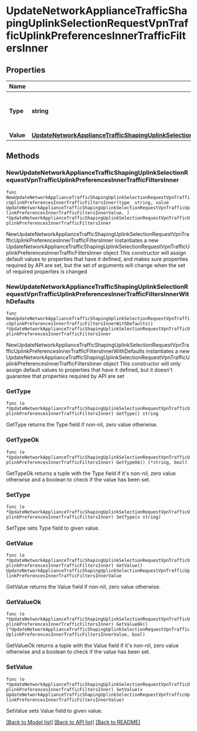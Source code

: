 # UpdateNetworkApplianceTrafficShapingUplinkSelectionRequestVpnTrafficUplinkPreferencesInnerTrafficFiltersInner

## Properties

Name | Type | Description | Notes
------------ | ------------- | ------------- | -------------
**Type** | **string** | Type of this traffic filter. Must be one of: &#39;applicationCategory&#39;, &#39;application&#39; or &#39;custom&#39; | 
**Value** | [**UpdateNetworkApplianceTrafficShapingUplinkSelectionRequestVpnTrafficUplinkPreferencesInnerTrafficFiltersInnerValue**](UpdateNetworkApplianceTrafficShapingUplinkSelectionRequestVpnTrafficUplinkPreferencesInnerTrafficFiltersInnerValue.md) |  | 

## Methods

### NewUpdateNetworkApplianceTrafficShapingUplinkSelectionRequestVpnTrafficUplinkPreferencesInnerTrafficFiltersInner

`func NewUpdateNetworkApplianceTrafficShapingUplinkSelectionRequestVpnTrafficUplinkPreferencesInnerTrafficFiltersInner(type_ string, value UpdateNetworkApplianceTrafficShapingUplinkSelectionRequestVpnTrafficUplinkPreferencesInnerTrafficFiltersInnerValue, ) *UpdateNetworkApplianceTrafficShapingUplinkSelectionRequestVpnTrafficUplinkPreferencesInnerTrafficFiltersInner`

NewUpdateNetworkApplianceTrafficShapingUplinkSelectionRequestVpnTrafficUplinkPreferencesInnerTrafficFiltersInner instantiates a new UpdateNetworkApplianceTrafficShapingUplinkSelectionRequestVpnTrafficUplinkPreferencesInnerTrafficFiltersInner object
This constructor will assign default values to properties that have it defined,
and makes sure properties required by API are set, but the set of arguments
will change when the set of required properties is changed

### NewUpdateNetworkApplianceTrafficShapingUplinkSelectionRequestVpnTrafficUplinkPreferencesInnerTrafficFiltersInnerWithDefaults

`func NewUpdateNetworkApplianceTrafficShapingUplinkSelectionRequestVpnTrafficUplinkPreferencesInnerTrafficFiltersInnerWithDefaults() *UpdateNetworkApplianceTrafficShapingUplinkSelectionRequestVpnTrafficUplinkPreferencesInnerTrafficFiltersInner`

NewUpdateNetworkApplianceTrafficShapingUplinkSelectionRequestVpnTrafficUplinkPreferencesInnerTrafficFiltersInnerWithDefaults instantiates a new UpdateNetworkApplianceTrafficShapingUplinkSelectionRequestVpnTrafficUplinkPreferencesInnerTrafficFiltersInner object
This constructor will only assign default values to properties that have it defined,
but it doesn't guarantee that properties required by API are set

### GetType

`func (o *UpdateNetworkApplianceTrafficShapingUplinkSelectionRequestVpnTrafficUplinkPreferencesInnerTrafficFiltersInner) GetType() string`

GetType returns the Type field if non-nil, zero value otherwise.

### GetTypeOk

`func (o *UpdateNetworkApplianceTrafficShapingUplinkSelectionRequestVpnTrafficUplinkPreferencesInnerTrafficFiltersInner) GetTypeOk() (*string, bool)`

GetTypeOk returns a tuple with the Type field if it's non-nil, zero value otherwise
and a boolean to check if the value has been set.

### SetType

`func (o *UpdateNetworkApplianceTrafficShapingUplinkSelectionRequestVpnTrafficUplinkPreferencesInnerTrafficFiltersInner) SetType(v string)`

SetType sets Type field to given value.


### GetValue

`func (o *UpdateNetworkApplianceTrafficShapingUplinkSelectionRequestVpnTrafficUplinkPreferencesInnerTrafficFiltersInner) GetValue() UpdateNetworkApplianceTrafficShapingUplinkSelectionRequestVpnTrafficUplinkPreferencesInnerTrafficFiltersInnerValue`

GetValue returns the Value field if non-nil, zero value otherwise.

### GetValueOk

`func (o *UpdateNetworkApplianceTrafficShapingUplinkSelectionRequestVpnTrafficUplinkPreferencesInnerTrafficFiltersInner) GetValueOk() (*UpdateNetworkApplianceTrafficShapingUplinkSelectionRequestVpnTrafficUplinkPreferencesInnerTrafficFiltersInnerValue, bool)`

GetValueOk returns a tuple with the Value field if it's non-nil, zero value otherwise
and a boolean to check if the value has been set.

### SetValue

`func (o *UpdateNetworkApplianceTrafficShapingUplinkSelectionRequestVpnTrafficUplinkPreferencesInnerTrafficFiltersInner) SetValue(v UpdateNetworkApplianceTrafficShapingUplinkSelectionRequestVpnTrafficUplinkPreferencesInnerTrafficFiltersInnerValue)`

SetValue sets Value field to given value.



[[Back to Model list]](../README.md#documentation-for-models) [[Back to API list]](../README.md#documentation-for-api-endpoints) [[Back to README]](../README.md)


